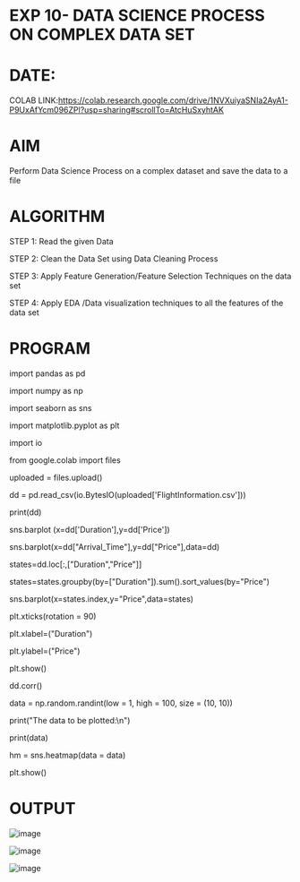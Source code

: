 # EXP 10- DATA SCIENCE PROCESS ON COMPLEX DATA SET

# DATE:
COLAB LINK:https://colab.research.google.com/drive/1NVXuiyaSNIa2AyA1-P9UxAfYcm096ZPl?usp=sharing#scrollTo=AtcHuSxyhtAK

# AIM

Perform Data Science Process on a complex dataset and save the data to a file

# ALGORITHM

STEP 1: Read the given Data

STEP 2: Clean the Data Set using Data Cleaning Process

STEP 3: Apply Feature Generation/Feature Selection Techniques on the data set

STEP 4: Apply EDA /Data visualization techniques to all the features of the data set

# PROGRAM

import pandas as pd


import numpy as np


import seaborn as sns


import matplotlib.pyplot as plt


import io


from google.colab import files


uploaded = files.upload()


dd = pd.read_csv(io.BytesIO(uploaded['FlightInformation.csv']))


print(dd)


sns.barplot (x=dd['Duration'],y=dd['Price'])


sns.barplot(x=dd["Arrival_Time"],y=dd["Price"],data=dd)


states=dd.loc[:,["Duration","Price"]]


states=states.groupby(by=["Duration"]).sum().sort_values(by="Price")


sns.barplot(x=states.index,y="Price",data=states)


plt.xticks(rotation = 90)


plt.xlabel=("Duration")


plt.ylabel=("Price")


plt.show()


dd.corr()


data = np.random.randint(low = 1, high = 100, size = (10, 10))


print("The data to be plotted:\n")


print(data)


hm = sns.heatmap(data = data)


plt.show()

# OUTPUT

![image](https://github.com/dineshdk154/exp-10-ds/assets/104413084/49171d0d-5d2a-4aa5-843a-7e2999b40d08)


![image](https://github.com/dineshdk154/exp-10-ds/assets/104413084/fe5e7b28-28f8-4e62-8353-fb4ca85dc30f)


![image](https://github.com/dineshdk154/exp-10-ds/assets/104413084/c8e77163-e257-47e2-938a-563f58f4ecce)




 
 
 







